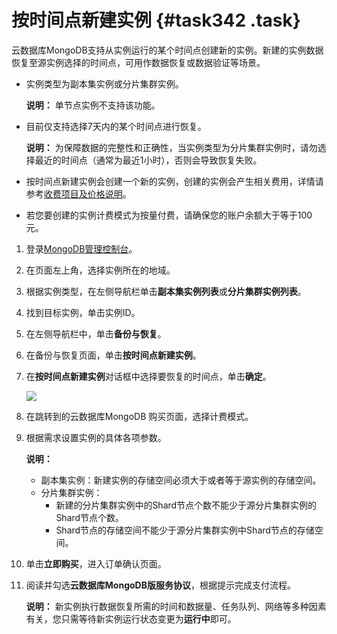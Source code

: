 # 按时间点新建实例 {#task342 .task}

云数据库MongoDB支持从实例运行的某个时间点创建新的实例。新建的实例数据恢复至源实例选择的时间点，可用作数据恢复或数据验证等场景。

-   实例类型为副本集实例或分片集群实例。

    **说明：** 单节点实例不支持该功能。

-   目前仅支持选择7天内的某个时间点进行恢复。

    **说明：** 为保障数据的完整性和正确性，当实例类型为分片集群实例时，请勿选择最近的时间点（通常为最近1小时），否则会导致恢复失败。

-   按时间点新建实例会创建一个新的实例，创建的实例会产生相关费用，详情请参考[收费项目及价格说明](../../../../intl.zh-CN/产品定价/收费项目及价格说明.md#)。
-   若您要创建的实例计费模式为按量付费，请确保您的账户余额大于等于100元。

1.  登录[MongoDB管理控制台](https://mongodb.console.aliyun.com/)。
2.  在页面左上角，选择实例所在的地域。
3.  根据实例类型，在左侧导航栏单击**副本集实例列表**或**分片集群实例列表**。
4.  找到目标实例，单击实例ID。
5.  在左侧导航栏中，单击**备份与恢复**。
6.  在备份与恢复页面，单击**按时间点新建实例**。
7.  在**按时间点新建实例**对话框中选择要恢复的时间点，单击**确定**。 

    ![](http://static-aliyun-doc.oss-cn-hangzhou.aliyuncs.com/assets/img/6724/156462563221489_zh-CN.png)

8.  在跳转到的云数据库MongoDB 购买页面，选择计费模式。
9.  根据需求设置实例的具体各项参数。 

    **说明：** 

    -   副本集实例：新建实例的存储空间必须大于或者等于源实例的存储空间。
    -   分片集群实例：
        -   新建的分片集群实例中的Shard节点个数不能少于源分片集群实例的Shard节点个数。
        -   Shard节点的存储空间不能少于源分片集群实例中Shard节点的存储空间。
10. 单击**立即购买**，进入订单确认页面。
11. 阅读并勾选**云数据库MongoDB版服务协议**，根据提示完成支付流程。 

    **说明：** 新实例执行数据恢复所需的时间和数据量、任务队列、网络等多种因素有关，您只需等待新实例运行状态变更为**运行中**即可。


